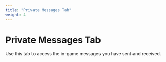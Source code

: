 ```yaml
---
title: "Private Messages Tab"
weight: 4
---
```


# Private Messages Tab

Use this tab to access the in-game messages you have sent and received.
